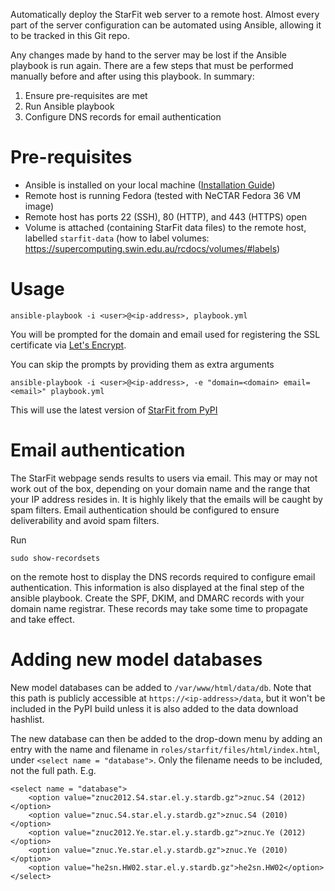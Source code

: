 Automatically deploy the StarFit web server to a remote host. Almost every part of the server configuration can be automated using Ansible, allowing it to be tracked in this Git repo. 

Any changes made by hand to the server may be lost if the Ansible playbook is run again. There are a few steps that must be performed manually before and after using this playbook. In summary:

1. Ensure pre-requisites are met
2. Run Ansible playbook
3. Configure DNS records for email authentication

# Pre-requisites
- Ansible is installed on your local machine ([Installation Guide](https://docs.ansible.com/ansible/latest/installation_guide/intro_installation.html))
- Remote host is running Fedora (tested with NeCTAR Fedora 36 VM image)
- Remote host has ports 22 (SSH), 80 (HTTP), and 443 (HTTPS) open
- Volume is attached (containing StarFit data files) to the remote host, labelled `starfit-data` (how to label volumes: https://supercomputing.swin.edu.au/rcdocs/volumes/#labels)

# Usage

```
ansible-playbook -i <user>@<ip-address>, playbook.yml
```

You will be prompted for the domain and email used for registering the SSL certificate via [Let's Encrypt](https://letsencrypt.org).

You can skip the prompts by providing them as extra arguments
```
ansible-playbook -i <user>@<ip-address>, -e "domain=<domain> email=<email>" playbook.yml
```

This will use the latest version of [StarFit from PyPI](https://pypi.org/project/starfit/)

# Email authentication
The StarFit webpage sends results to users via email. This may or may not work out of the box, depending on your domain name and the range that your IP address resides in. It is highly likely that the emails will be caught by spam filters. Email authentication should be configured to ensure deliverability and avoid spam filters.

Run 
```
sudo show-recordsets
```
on the remote host to display the DNS records required to configure email authentication. This information is also displayed at the final step of the ansible playbook. Create the SPF, DKIM, and DMARC records with your domain name registrar. These records may take some time to propagate and take effect.

# Adding new model databases

New model databases can be added to `/var/www/html/data/db`. Note that this path is publicly accessible at `https://<ip-address>/data`, but it won't be included in the PyPI build unless it is also added to the data download hashlist.

The new database can then be added to the drop-down menu by adding an entry with the name and filename in `roles/starfit/files/html/index.html`, under `<select name = "database">`. Only the filename needs to be included, not the full path. E.g.

```
<select name = "database">
    <option value="znuc2012.S4.star.el.y.stardb.gz">znuc.S4 (2012)</option>
    <option value="znuc.S4.star.el.y.stardb.gz">znuc.S4 (2010)</option>
    <option value="znuc2012.Ye.star.el.y.stardb.gz">znuc.Ye (2012)</option>
    <option value="znuc.Ye.star.el.y.stardb.gz">znuc.Ye (2010)</option>
    <option value="he2sn.HW02.star.el.y.stardb.gz">he2sn.HW02</option>
</select>
```
